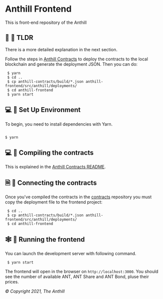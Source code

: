 # Anthill Frontend

This is front-end repository of the Anthill

## 🚄 🐜 TLDR

There is a more detailed explanation in the next section.

Follow the steps in [Anthill Contracts](https://github.com/theanthill/anthill-contracts) to deploy the contracts to the local blockchain and generate the deployment JSON. Then you
can do:

```
 $ yarn
 $ cd ..
 $ cp anthill-contracts/build/*.json anthill-frontend/src/anthill/deployments/
 $ cd anthill-frontend
 $ yarn start
```

## 💻 🐜 Set Up Environment

To begin, you need to install dependencies with Yarn.

```

$ yarn

```

## 💻 🐜 Compiling the contracts

This is explained in the [Anthill Contracts README](https://github.com/theanthill/anthill-contracts/blob/master/README.md).

## 🗎 🐜 Connecting the contracts

Once you've compiled the contracts in the [contracts](https://github.com/theanthill/anthill-contracts) repository you must copy the deployment file to the frontend project:

```
 $ cd ..
 $ cp anthill-contracts/build/*.json anthill-frontend/src/anthill/deployments/
 $ cd anthill-frontend
```

## 🕸 🐜 Running the frontend

You can launch the development server with following command.

```
 $ yarn start
```

The frontend will open in the browser on `http://localhost:3000`. You should see the number of available ANT, ANT Share and ANT Bond, pluse their prices.

_© Copyright 2021, The Anthill_
